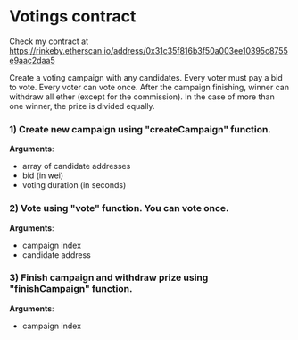 # Votings contract
Check my contract at https://rinkeby.etherscan.io/address/0x31c35f816b3f50a003ee10395c8755e9aac2daa5

Сreate a voting campaign with any candidates. 
Every voter must pay a bid to vote. Every voter can vote once.
After the campaign finishing, winner can withdraw all ether (except for the commission).
In the case of more than one winner, the prize is divided equally.



### 1) Create new campaign  using "createCampaign" function.  
 **Arguments**: 
 - array of candidate addresses
 - bid (in wei)
 - voting duration (in seconds)  
   


### 2) Vote using  "vote" function.  You can vote once.
**Arguments**: 
 -  campaign index
 -  candidate address    
    
   


 ### 3) Finish campaign and withdraw prize using "finishCampaign" function.  
**Arguments**: 
 -  campaign index   
    



